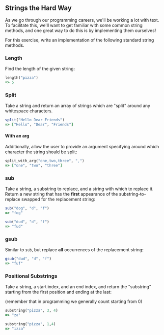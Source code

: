 ## Strings the Hard Way

As we go through our programming careers, we'll be working a lot with text.
To facilitate this, we'll want to get familiar with some common string
methods, and one great way to do this is by implementing them ourselves!

For this exercise, write an implementation of the following standard
string methods.

### Length

Find the length of the given string:

```ruby
length("pizza")
=> 5
```

### Split

Take a string and return an array of strings which are "split"
around any whitespace characters.

```ruby
split("Hello Dear Friends")
=> ["Hello", "Dear", "Friends"]
```

#### With an arg

Additionally, allow the user to provide an argument specifying around which
character the string should be split:

```ruby
split_with_arg("one,two,three", ",")
=> ["one", "two", "three"]
```

### sub

Take a string, a substring to replace, and a string with which to replace it.
Return a new string that has the __first__ appearance of the substring-to-replace swapped
for the replacement string:

```ruby
sub("dog", "d", "f")
=> "fog"

sub("dud", "d", "f")
=> "fud"
```

### gsub

Similar to `sub`, but replace __all__ occurrences of the replacement string:

```ruby
gsub("dud", "d", "f")
=> "fuf"
```

### Positional Substrings

Take a string, a start index, and an end index, and return the "substring" starting
from the first position and ending at the last:

(remember that in programming we generally count starting from 0)

```ruby
substring("pizza", 3, 4)
=> "za"

substring("pizza", 1,4)
=> "izza"
```
